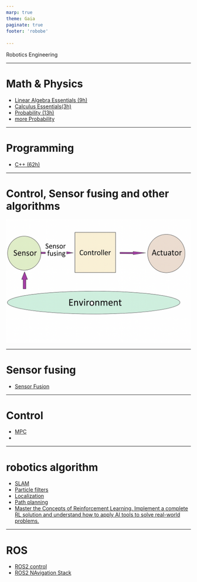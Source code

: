 ```yaml
---
marp: true
theme: Gaia
paginate: true
footer: 'robobe'

---
```


Robotics Engineering

---
# Math & Physics
- [Linear Algebra Essentials (9h)](https://www.udacity.com/course/linear-algebra-essentials--cd0667)
- [Calculus Essentials(3h)](https://www.udacity.com/course/calculus-essentials--cd0668)
- [Probability (13h)](https://www.udacity.com/course/probability--cd12639)
- [more Probability]()

---

# Programming

- [C++ (62h)](https://www.udacity.com/course/c-plus-plus-nanodegree--nd213)

---

# Control, Sensor fusing and other algorithms

![alt text](control.png)

---

# Sensor fusing
- [Sensor Fusion](https://www.udacity.com/course/sensor-fusion-engineer-nanodegree--nd313)

---

# Control

- [MPC]()
- []()

---

#  robotics algorithm

- [SLAM](https://www.youtube.com/watch?v=wVsfCnyt5jA)
- [Particle filters ]()
- [Localization]()
- [Path planning]()
- [Master the Concepts of Reinforcement Learning. Implement a complete RL solution and understand how to apply AI tools to solve real-world problems.](https://www.coursera.org/specializations/reinforcement-learning?utm_medium=sem&utm_source=gg&utm_campaign=b2c_emea_x_multi_ftcof_career-academy_cx_dr_bau_gg_pmax_gc_s1_en_m_hyb_23-12_x&campaignid=20858198824&adgroupid=&device=c&keyword=&matchtype=&network=x&devicemodel=&creativeid=&assetgroupid=6490027433&targetid=&extensionid=&placement=&gad_source=1&gad_campaignid=20854471652&gclid=Cj0KCQjw4qHEBhCDARIsALYKFNPAzKB3E9KaylrWkeCy8nSFgs5d4y98a1fryBp_M9V-l2Pi32FVlC4aAk4wEALw_wcB)

---

# ROS 

- [ROS2 control]()
- [ROS2 NAvigation Stack]()

